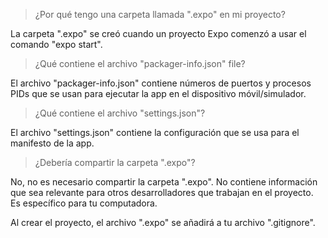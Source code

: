 > ¿Por qué tengo una carpeta llamada ".expo" en mi proyecto?

La carpeta ".expo" se creó cuando un proyecto Expo comenzó a usar el comando "expo start".

> ¿Qué contiene el archivo "packager-info.json" file?

El archivo "packager-info.json" contiene números de puertos y procesos PIDs que se usan para ejecutar la app en el dispositivo móvil/simulador.

> ¿Qué contiene el archivo "settings.json"?

El archivo "settings.json" contiene la configuración que se usa para el manifesto de la app.

> ¿Debería compartir la carpeta ".expo"?

No, no es necesario compartir la carpeta ".expo". No contiene información que sea relevante para otros desarrolladores que trabajan en el proyecto. Es específico para tu computadora.

Al crear el proyecto, el archivo ".expo" se añadirá a tu archivo ".gitignore".
